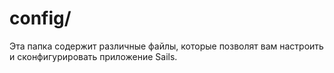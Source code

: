 # config/

Эта папка содержит различные файлы, которые позволят вам настроить и сконфигурировать приложение Sails.



<docmeta name="displayName" value="config">

